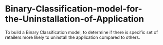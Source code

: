 # Binary-Classification-model-for-the-Uninstallation-of-Application
To build a Binary Classification model, to determine if there is specific set of retailers more likely to uninstall the application compared to others. 
